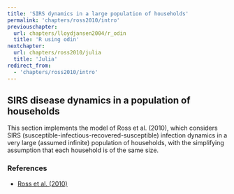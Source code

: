```yaml
---
title: 'SIRS dynamics in a large population of households'
permalink: 'chapters/ross2010/intro'
previouschapter:
  url: chapters/lloydjansen2004/r_odin
  title: 'R using odin'
nextchapter:
  url: chapters/ross2010/julia
  title: 'Julia'
redirect_from:
  - 'chapters/ross2010/intro'
---
```


## SIRS disease dynamics in a population of households

This section implements the model of Ross et al. (2010), which considers SIRS (susceptible-infectious-recovered-susceptible) infection dynamics in a very large (assumed infinite) population of households, with the simplifying assumption that each household is of the same size.

### References

- [Ross et al. (2010)](https://doi.org/10.1371/journal.pone.0009666)
